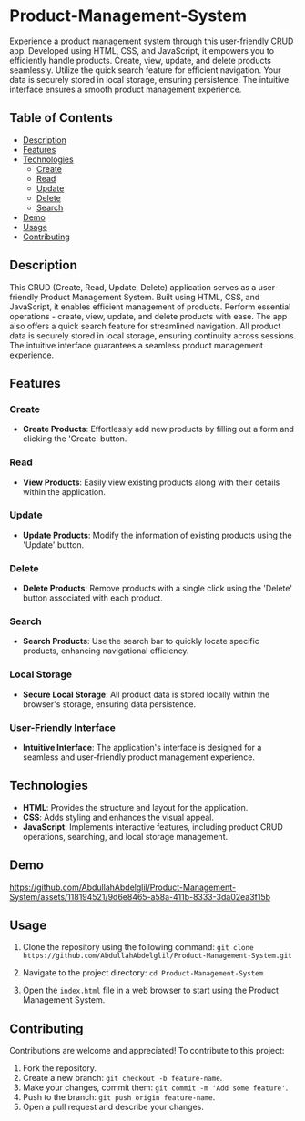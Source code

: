 # Product-Management-System
Experience a product management system through this user-friendly CRUD app. Developed using HTML, CSS, and JavaScript, it empowers you to efficiently handle products. Create, view, update, and delete products seamlessly. Utilize the quick search feature for efficient navigation. Your data is securely stored in local storage, ensuring persistence. The intuitive interface ensures a smooth product management experience.


## Table of Contents

- [Description](#description)
- [Features](#features)
- [Technologies](#technologies)
  - [Create](#create)
  - [Read](#read)
  - [Update](#update)
  - [Delete](#delete)
  - [Search](#search)
- [Demo](#demo)
- [Usage](#usage)
- [Contributing](#contributing)

## Description

This CRUD (Create, Read, Update, Delete) application serves as a user-friendly Product Management System. Built using HTML, CSS, and JavaScript, it enables efficient management of products. Perform essential operations - create, view, update, and delete products with ease. The app also offers a quick search feature for streamlined navigation. All product data is securely stored in local storage, ensuring continuity across sessions. The intuitive interface guarantees a seamless product management experience.

## Features

### Create

- **Create Products**: Effortlessly add new products by filling out a form and clicking the 'Create' button.

### Read

- **View Products**: Easily view existing products along with their details within the application.

### Update

- **Update Products**: Modify the information of existing products using the 'Update' button.

### Delete

- **Delete Products**: Remove products with a single click using the 'Delete' button associated with each product.

### Search

- **Search Products**: Use the search bar to quickly locate specific products, enhancing navigational efficiency.

### Local Storage

- **Secure Local Storage**: All product data is stored locally within the browser's storage, ensuring data persistence.

### User-Friendly Interface

- **Intuitive Interface**: The application's interface is designed for a seamless and user-friendly product management experience.


## Technologies

- **HTML**: Provides the structure and layout for the application.
- **CSS**: Adds styling and enhances the visual appeal.
- **JavaScript**: Implements interactive features, including product CRUD operations, searching, and local storage management.


## Demo


https://github.com/AbdullahAbdelglil/Product-Management-System/assets/118194521/9d6e8465-a58a-411b-8333-3da02ea3f15b


## Usage

1. Clone the repository using the following command:
    `git clone https://github.com/AbdullahAbdelglil/Product-Management-System.git`

2. Navigate to the project directory: 
`cd Product-Management-System`

3. Open the `index.html` file in a web browser to start using the Product Management System.


## Contributing

Contributions are welcome and appreciated! To contribute to this project:

1. Fork the repository.
2. Create a new branch: `git checkout -b feature-name`.
3. Make your changes, commit them: `git commit -m 'Add some feature'`.
4. Push to the branch: `git push origin feature-name`.
5. Open a pull request and describe your changes.


